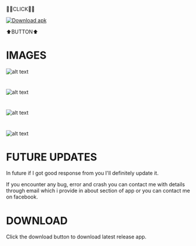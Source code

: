 🔰🔰CLICK🔰🔰
<!-- BEGIN LATEST DOWNLOAD BUTTON -->
[![Download apk](https://custom-icon-badges.herokuapp.com/badge/-Download-blue?style=for-the-badge&logo=download&logoColor=white "Download apk")](https://github.com/zaidrao/Facebook-Lite-Plus/releases/download/019/Facebook.Lite+.19.apk)
<!-- END LATEST DOWNLOAD BUTTON -->
⬆️BUTTON⬆️


# IMAGES

![alt text](https://github.com/zaidrao/Facebook-Lite-Plus/blob/main/Images/IMG_20221018_015559.jpg)

#

![alt text](https://github.com/zaidrao/Facebook-Lite-Plus/blob/main/Images/IMG_20221018_015942.jpg)

#

![alt text](https://github.com/zaidrao/Facebook-Lite-Plus/blob/main/Images/IMG_20221018_020138.jpg)

#

![alt text](https://github.com/zaidrao/Facebook-Lite-Plus/blob/main/Images/IMG_20221018_020335.jpg)

#

# FUTURE UPDATES

In future if I got good response from you I'll definitely update it.

If you encounter any bug, error and crash you can contact me with details through email which i provide in about section of app or you can contact me on facebook.

#

# DOWNLOAD

Click the download button to download latest release app.
